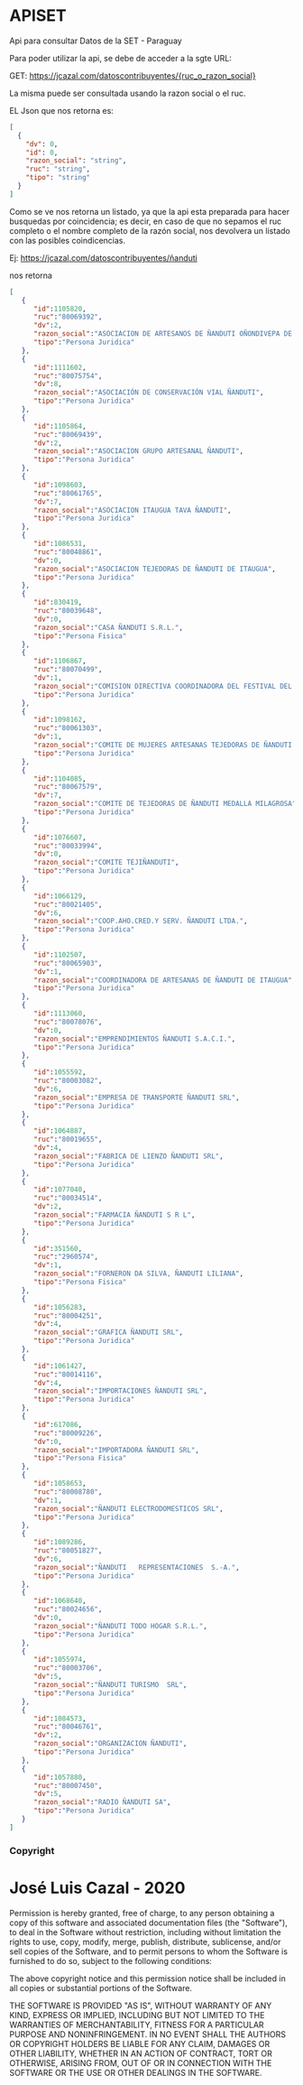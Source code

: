 # APISET
Api para consultar Datos de la SET - Paraguay

Para poder utilizar la api, se debe de acceder a la sgte URL:

GET: https://jcazal.com/datoscontribuyentes/{ruc_o_razon_social}

La misma puede ser consultada usando la razon social o el ruc.

EL Json que nos retorna es:
```json
[
  {
    "dv": 0,
    "id": 0,
    "razon_social": "string",
    "ruc": "string",
    "tipo": "string"
  }
]
```
Como se ve nos retorna un listado, ya que la api esta preparada para hacer busquedas por coincidencia; es decir, en caso de que no sepamos el ruc completo o el nombre completo de la razón social, nos devolvera un listado con las posibles coindicencias.

Ej:
https://jcazal.com/datoscontribuyentes/ñanduti

nos retorna
```json
[
   {
      "id":1105820,
      "ruc":"80069392",
      "dv":2,
      "razon_social":"ASOCIACION DE ARTESANOS DE ÑANDUTI OÑONDIVEPA DE PIRAYU",
      "tipo":"Persona Juridica"
   },
   {
      "id":1111602,
      "ruc":"80075754",
      "dv":8,
      "razon_social":"ASOCIACIÓN DE CONSERVACIÓN VIAL ÑANDUTI",
      "tipo":"Persona Juridica"
   },
   {
      "id":1105864,
      "ruc":"80069439",
      "dv":2,
      "razon_social":"ASOCIACION GRUPO ARTESANAL ÑANDUTI",
      "tipo":"Persona Juridica"
   },
   {
      "id":1098603,
      "ruc":"80061765",
      "dv":7,
      "razon_social":"ASOCIACION ITAUGUA TAVA ÑANDUTI",
      "tipo":"Persona Juridica"
   },
   {
      "id":1086531,
      "ruc":"80048861",
      "dv":0,
      "razon_social":"ASOCIACION TEJEDORAS DE ÑANDUTI DE ITAUGUA",
      "tipo":"Persona Juridica"
   },
   {
      "id":830419,
      "ruc":"80039648",
      "dv":0,
      "razon_social":"CASA ÑANDUTI S.R.L.",
      "tipo":"Persona Fisica"
   },
   {
      "id":1106867,
      "ruc":"80070499",
      "dv":1,
      "razon_social":"COMISION DIRECTIVA COORDINADORA DEL FESTIVAL DEL ÑANDUTI DE LA CIUDAD DE ITAUGUA",
      "tipo":"Persona Juridica"
   },
   {
      "id":1098162,
      "ruc":"80061303",
      "dv":1,
      "razon_social":"COMITE DE MUJERES ARTESANAS TEJEDORAS DE ÑANDUTI COMPAÑIA MBOCAYATY NORTE DISTRITO DE ITAUGUA DPTO. CENTRAL.",
      "tipo":"Persona Juridica"
   },
   {
      "id":1104085,
      "ruc":"80067579",
      "dv":7,
      "razon_social":"COMITE DE TEJEDORAS DE ÑANDUTI MEDALLA MILAGROSA",
      "tipo":"Persona Juridica"
   },
   {
      "id":1076607,
      "ruc":"80033994",
      "dv":0,
      "razon_social":"COMITE TEJIÑANDUTI",
      "tipo":"Persona Juridica"
   },
   {
      "id":1066129,
      "ruc":"80021405",
      "dv":6,
      "razon_social":"COOP.AHO.CRED.Y SERV. ÑANDUTI LTDA.",
      "tipo":"Persona Juridica"
   },
   {
      "id":1102507,
      "ruc":"80065903",
      "dv":1,
      "razon_social":"COORDINADORA DE ARTESANAS DE ÑANDUTI DE ITAUGUA",
      "tipo":"Persona Juridica"
   },
   {
      "id":1113060,
      "ruc":"80078076",
      "dv":0,
      "razon_social":"EMPRENDIMIENTOS ÑANDUTI S.A.C.I.",
      "tipo":"Persona Juridica"
   },
   {
      "id":1055592,
      "ruc":"80003082",
      "dv":6,
      "razon_social":"EMPRESA DE TRANSPORTE ÑANDUTI SRL",
      "tipo":"Persona Juridica"
   },
   {
      "id":1064887,
      "ruc":"80019655",
      "dv":4,
      "razon_social":"FABRICA DE LIENZO ÑANDUTI SRL",
      "tipo":"Persona Juridica"
   },
   {
      "id":1077040,
      "ruc":"80034514",
      "dv":2,
      "razon_social":"FARMACIA ÑANDUTI S R L",
      "tipo":"Persona Juridica"
   },
   {
      "id":351560,
      "ruc":"2960574",
      "dv":1,
      "razon_social":"FORNERON DA SILVA, ÑANDUTI LILIANA",
      "tipo":"Persona Fisica"
   },
   {
      "id":1056283,
      "ruc":"80004251",
      "dv":4,
      "razon_social":"GRAFICA ÑANDUTI SRL",
      "tipo":"Persona Juridica"
   },
   {
      "id":1061427,
      "ruc":"80014116",
      "dv":4,
      "razon_social":"IMPORTACIONES ÑANDUTI SRL",
      "tipo":"Persona Juridica"
   },
   {
      "id":617086,
      "ruc":"80009226",
      "dv":0,
      "razon_social":"IMPORTADORA ÑANDUTI SRL",
      "tipo":"Persona Fisica"
   },
   {
      "id":1058653,
      "ruc":"80008780",
      "dv":1,
      "razon_social":"ÑANDUTI ELECTRODOMESTICOS SRL",
      "tipo":"Persona Juridica"
   },
   {
      "id":1089286,
      "ruc":"80051827",
      "dv":6,
      "razon_social":"ÑANDUTI   REPRESENTACIONES  S.-A.",
      "tipo":"Persona Juridica"
   },
   {
      "id":1068640,
      "ruc":"80024656",
      "dv":0,
      "razon_social":"ÑANDUTI TODO HOGAR S.R.L.",
      "tipo":"Persona Juridica"
   },
   {
      "id":1055974,
      "ruc":"80003706",
      "dv":5,
      "razon_social":"ÑANDUTI TURISMO  SRL",
      "tipo":"Persona Juridica"
   },
   {
      "id":1084573,
      "ruc":"80046761",
      "dv":2,
      "razon_social":"ORGANIZACION ÑANDUTI",
      "tipo":"Persona Juridica"
   },
   {
      "id":1057880,
      "ruc":"80007450",
      "dv":5,
      "razon_social":"RADIO ÑANDUTI SA",
      "tipo":"Persona Juridica"
   }
]
```

### Copyright
# José Luis Cazal - 2020

Permission is hereby granted, free of charge, to any person obtaining a copy of this software and associated documentation files (the "Software"), to deal in the Software without restriction, including without limitation the rights to use, copy, modify, merge, publish, distribute, sublicense, and/or sell copies of the Software, and to permit persons to whom the Software is furnished to do so, subject to the following conditions:

The above copyright notice and this permission notice shall be included in all copies or substantial portions of the Software.

THE SOFTWARE IS PROVIDED "AS IS", WITHOUT WARRANTY OF ANY KIND, EXPRESS OR IMPLIED, INCLUDING BUT NOT LIMITED TO THE WARRANTIES OF MERCHANTABILITY, FITNESS FOR A PARTICULAR PURPOSE AND NONINFRINGEMENT. IN NO EVENT SHALL THE AUTHORS OR COPYRIGHT HOLDERS BE LIABLE FOR ANY CLAIM, DAMAGES OR OTHER LIABILITY, WHETHER IN AN ACTION OF CONTRACT, TORT OR OTHERWISE, ARISING FROM, OUT OF OR IN CONNECTION WITH THE SOFTWARE OR THE USE OR OTHER DEALINGS IN THE SOFTWARE.
